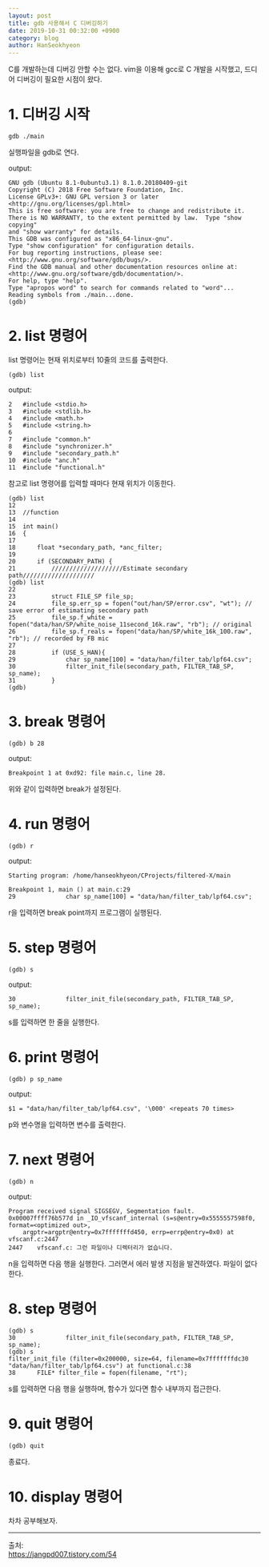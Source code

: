 ```yaml
---
layout: post
title: gdb 사용해서 C 디버깅하기
date: 2019-10-31 00:32:00 +0900
category: blog
author: HanSeokhyeon
---
```


C를 개발하는데 디버깅 안할 수는 없다. 
vim을 이용해 gcc로 C 개발을 시작했고, 드디어 디버깅이 필요한 시점이 왔다.

# 1. 디버깅 시작
```
gdb ./main
```
실행파일을 gdb로 연다.

output:
```
GNU gdb (Ubuntu 8.1-0ubuntu3.1) 8.1.0.20180409-git
Copyright (C) 2018 Free Software Foundation, Inc.
License GPLv3+: GNU GPL version 3 or later <http://gnu.org/licenses/gpl.html>
This is free software: you are free to change and redistribute it.
There is NO WARRANTY, to the extent permitted by law.  Type "show copying"
and "show warranty" for details.
This GDB was configured as "x86_64-linux-gnu".
Type "show configuration" for configuration details.
For bug reporting instructions, please see:
<http://www.gnu.org/software/gdb/bugs/>.
Find the GDB manual and other documentation resources online at:
<http://www.gnu.org/software/gdb/documentation/>.
For help, type "help".
Type "apropos word" to search for commands related to "word"...
Reading symbols from ./main...done.
(gdb)
```

# 2. list 명령어
list 명령어는 현재 위치로부터 10줄의 코드를 출력한다.
```
(gdb) list
```

output:
```
2	#include <stdio.h>
3	#include <stdlib.h>
4	#include <math.h>
5	#include <string.h>
6	
7	#include "common.h"
8	#include "synchronizer.h"
9	#include "secondary_path.h"
10	#include "anc.h"
11	#include "functional.h"
```

참고로 list 명령어를 입력할 때마다 현재 위치가 이동한다.
```
(gdb) list
12	
13	//function
14	
15	int main()
16	{
17	
18		float *secondary_path, *anc_filter;
19		
20		if (SECONDARY_PATH) {
21			////////////////////Estimate secondary path////////////////////
(gdb) list
22	
23			struct FILE_SP file_sp;
24			file_sp.err_sp = fopen("out/han/SP/error.csv", "wt"); // save error of estimating secondary path 
25			file_sp.f_white = fopen("data/han/SP/white_noise_11second_16k.raw", "rb"); // original
26			file_sp.f_reals = fopen("data/han/SP/white_16k_100.raw", "rb"); // recorded by FB mic
27	
28			if (USE_S_HAN){
29				char sp_name[100] = "data/han/filter_tab/lpf64.csv";
30				filter_init_file(secondary_path, FILTER_TAB_SP, sp_name);
31			}
(gdb)
```

# 3. break 명령어
```
(gdb) b 28
```

output:  
```
Breakpoint 1 at 0xd92: file main.c, line 28.
```

위와 같이 입력하면 break가 설정된다.

# 4. run 명령어
```
(gdb) r
```

output:  
```
Starting program: /home/hanseokhyeon/CProjects/filtered-X/main 

Breakpoint 1, main () at main.c:29
29				char sp_name[100] = "data/han/filter_tab/lpf64.csv";
```

r을 입력하면 break point까지 프로그램이 실행된다.

# 5. step 명령어
```
(gdb) s
```

output:  
```
30				filter_init_file(secondary_path, FILTER_TAB_SP, sp_name);
```

s를 입력하면 한 줄을 실행한다.

# 6. print 명령어
```
(gdb) p sp_name
```

output:  
```
$1 = "data/han/filter_tab/lpf64.csv", '\000' <repeats 70 times>
```

p와 변수명을 입력하면 변수를 출력한다.

# 7. next 명령어
```
(gdb) n
```

output:  
```
Program received signal SIGSEGV, Segmentation fault.
0x00007ffff76b577d in _IO_vfscanf_internal (s=s@entry=0x5555557598f0, format=<optimized out>, 
    argptr=argptr@entry=0x7fffffffd450, errp=errp@entry=0x0) at vfscanf.c:2447
2447	vfscanf.c: 그런 파일이나 디렉터리가 없습니다.
```

n을 입력하면 다음 행을 실행한다. 그러면서 에러 발생 지점을 발견하였다. 파일이 없다한다.

# 8. step 명령어
```
(gdb) s
30				filter_init_file(secondary_path, FILTER_TAB_SP, sp_name);
(gdb) s
filter_init_file (filter=0x200000, size=64, filename=0x7fffffffdc30 "data/han/filter_tab/lpf64.csv") at functional.c:38
38		FILE* filter_file = fopen(filename, "rt");
```

s를 입력하면 다음 행을 실행하며, 함수가 있다면 함수 내부까지 접근한다.


# 9. quit 명령어
```
(gdb) quit
```

종료다.

# 10. display 명령어
차차 공부해보자.

---
출처:  
<https://jangpd007.tistory.com/54>